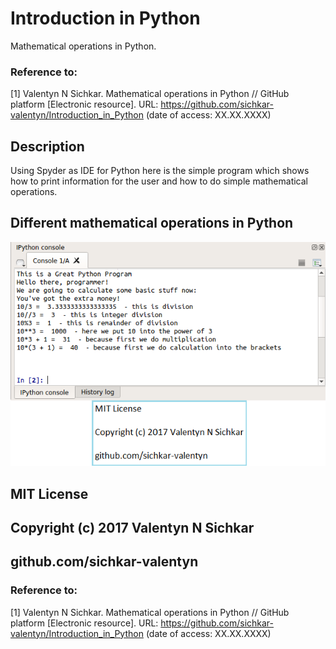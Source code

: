 # Introduction in Python
Mathematical operations in Python.

### Reference to:
[1] Valentyn N Sichkar. Mathematical operations in Python // GitHub platform [Electronic resource]. URL: https://github.com/sichkar-valentyn/Introduction_in_Python (date of access: XX.XX.XXXX)

## Description
Using Spyder as IDE for Python here is the simple program which shows how to print information for the user and how to do simple mathematical operations.

## Different mathematical operations in Python
![Result](images/Introduction_in_Python.png)

## MIT License
## Copyright (c) 2017 Valentyn N Sichkar
## github.com/sichkar-valentyn
### Reference to:
[1] Valentyn N Sichkar. Mathematical operations in Python // GitHub platform [Electronic resource]. URL: https://github.com/sichkar-valentyn/Introduction_in_Python (date of access: XX.XX.XXXX)
